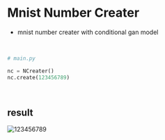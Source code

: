 
# Mnist Number Creater

- mnist number creater with conditional gan model

<br/>

```python
# main.py

nc = NCreater()
nc.create(123456789)

```

<br/>

## result

![123456789](https://user-images.githubusercontent.com/71556009/193618932-a5935478-d731-4ba3-88b1-76c3f5805d89.PNG)

<br/>